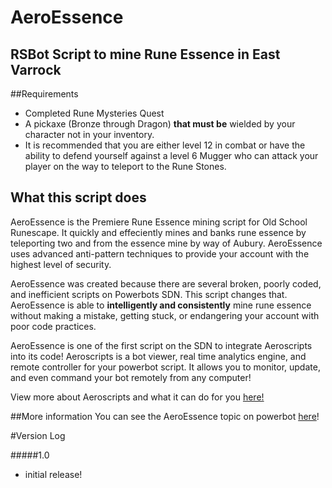 # AeroEssence
## RSBot Script to mine Rune Essence in East Varrock

##Requirements 
- Completed Rune Mysteries Quest
- A pickaxe (Bronze through Dragon) **that must be** wielded by your character not in your inventory.
- It is recommended that you are either level 12 in combat or have the ability to defend yourself against a level 6 Mugger who can attack your player on the way to teleport to the Rune Stones.

## What this script does
AeroEssence is the Premiere Rune Essence mining script for Old School Runescape. It quickly and effeciently mines and banks
rune essence by teleporting two and from the essence mine by way of Aubury. AeroEssence uses advanced anti-pattern techniques 
to provide your account with the highest level of security. 

AeroEssence was created because there are several broken, poorly coded, and inefficient scripts on Powerbots SDN. This script changes that. 
AeroEssence is able to **intelligently and consistently** mine rune essence without making a mistake, getting stuck, or endangering 
your account with poor code practices.

AeroEssence is one of the first script on the SDN to integrate Aeroscripts into its code! 
Aeroscripts is a bot viewer, real time analytics engine, and remote controller for your powerbot script.
It allows you to monitor, update, and even command your bot remotely from any computer! 

View more about Aeroscripts and what it can do for you 
[here!](http://aeroscripts.com)

##More information 
You can see the AeroEssence topic on powerbot [here](http://powerbot.org)!


#Version Log

#####1.0
- initial release!
